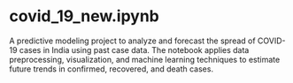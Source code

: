 # covid_19_new.ipynb
A predictive modeling project to analyze and forecast the spread of COVID-19 cases in India using past case data. The notebook applies data preprocessing, visualization, and machine learning techniques to estimate future trends in confirmed, recovered, and death cases.
